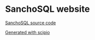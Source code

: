 # SanchoSQL website

[SanchoSQL source code](https://github.com/lchsk/sanchosql)

[Generated with scipio](https://github.com/lchsk/scipio)

